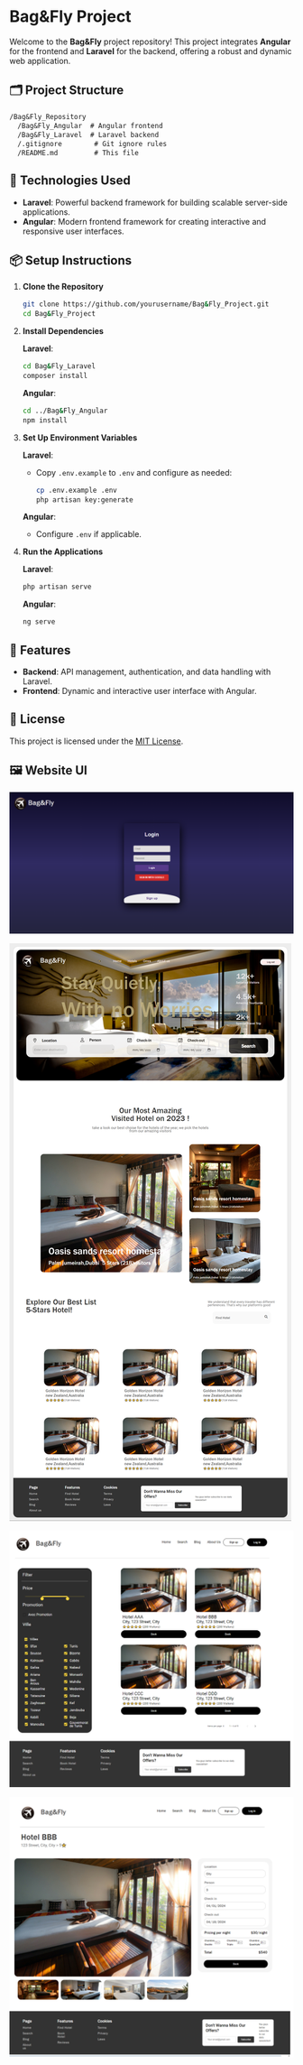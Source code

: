 # Bag&Fly Project

Welcome to the **Bag&Fly** project repository! This project integrates **Angular** for the frontend and **Laravel** for the backend, offering a robust and dynamic web application.

## 🗂️ Project Structure

```
/Bag&Fly_Repository
  /Bag&Fly_Angular  # Angular frontend
  /Bag&Fly_Laravel  # Laravel backend
  /.gitignore        # Git ignore rules
  /README.md         # This file
```

## 🚀 Technologies Used

- **Laravel**: Powerful backend framework for building scalable server-side applications.
- **Angular**: Modern frontend framework for creating interactive and responsive user interfaces.

## 📦 Setup Instructions

1. **Clone the Repository**

   ```bash
   git clone https://github.com/yourusername/Bag&Fly_Project.git
   cd Bag&Fly_Project
   ```

2. **Install Dependencies**

   **Laravel**:

   ```bash
   cd Bag&Fly_Laravel
   composer install
   ```

   **Angular**:

   ```bash
   cd ../Bag&Fly_Angular
   npm install
   ```

3. **Set Up Environment Variables**

   **Laravel**:

   - Copy `.env.example` to `.env` and configure as needed:
     ```bash
     cp .env.example .env
     php artisan key:generate
     ```

   **Angular**:

   - Configure `.env` if applicable.

4. **Run the Applications**

   **Laravel**:

   ```bash
   php artisan serve
   ```

   **Angular**:

   ```bash
   ng serve
   ```

## 🌟 Features

- **Backend**: API management, authentication, and data handling with Laravel.
- **Frontend**: Dynamic and interactive user interface with Angular.

## 📄 License

This project is licensed under the [MIT License](LICENSE).

## 🖼️ Website UI

![Bag&Fly UI](Screenshots/Capture.PNG)

![Bag&Fly UI](Screenshots/Capture1.PNG)

![Bag&Fly UI](Screenshots/Capture2.PNG)

![Bag&Fly UI](Screenshots/Capture3.PNG)

